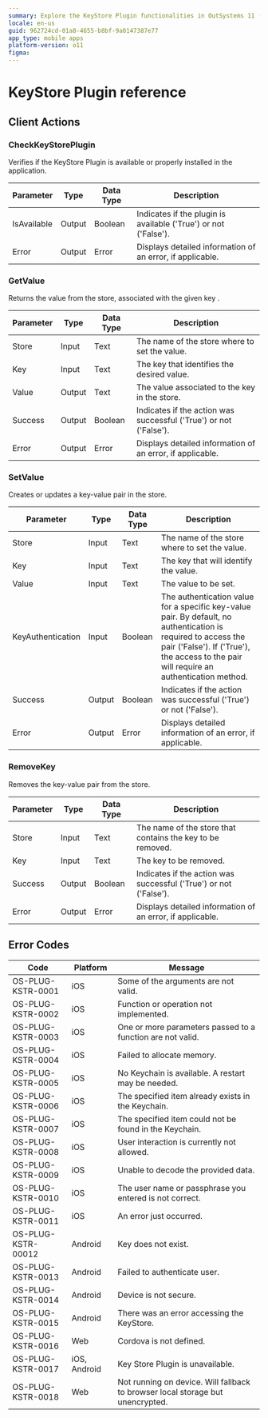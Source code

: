 ```yaml
---
summary: Explore the KeyStore Plugin functionalities in OutSystems 11 (O11), including client actions, and error handling.
locale: en-us
guid: 962724cd-01a8-4655-b8bf-9a0147387e77
app_type: mobile apps
platform-version: o11
figma:
---
```


# KeyStore Plugin reference

## Client Actions

### CheckKeyStorePlugin

Verifies if the KeyStore Plugin is available or properly installed in the application.

Parameter|Type|Data Type|Description
-|-|-|-
IsAvailable|Output|Boolean|Indicates if the plugin is available ('True') or not ('False').
Error|Output|Error|Displays detailed information of an error, if applicable.

### GetValue

Returns the value from the store, associated with the given key .

Parameter|Type|Data Type|Description
-|-|-|-
Store|Input|Text|The name of the store where to set the value.
Key|Input|Text|The key that identifies the desired value.
Value|Output|Text|The value associated to the key in the store.
Success|Output|Boolean|Indicates if the action was successful ('True') or not ('False').
Error|Output|Error|Displays detailed information of an error, if applicable.

### SetValue

Creates or updates a key-value pair in the store.

Parameter|Type|Data Type|Description
-|-|-|-
Store|Input|Text|The name of the store where to set the value.
Key|Input|Text|The key that will identify the value.
Value|Input|Text|The value to be set.
KeyAuthentication|Input|Boolean|The authentication value for a specific key-value pair. By default, no authentication is required to access the pair ('False'). If ('True'), the access to the pair will require an authentication method.
Success|Output|Boolean|Indicates if the action was successful ('True') or not ('False').
Error|Output|Error|Displays detailed information of an error, if applicable.

### RemoveKey

Removes the key-value pair from the store.

Parameter|Type|Data Type|Description
-|-|-|-
Store|Input|Text|The name of the store that contains the key to be removed.
Key|Input|Text|The key to be removed.
Success|Output|Boolean|Indicates if the action was successful ('True') or not ('False').
Error|Output|Error|Displays detailed information of an error, if applicable.

## Error Codes

Code|Platform|Message
-|-|-
OS-PLUG-KSTR-0001|iOS|Some of the arguments are not valid.
OS-PLUG-KSTR-0002|iOS|Function or operation not implemented.
OS-PLUG-KSTR-0003|iOS|One or more parameters passed to a function are not valid.
OS-PLUG-KSTR-0004|iOS|Failed to allocate memory.
OS-PLUG-KSTR-0005|iOS|No Keychain is available. A restart may be needed.
OS-PLUG-KSTR-0006|iOS|The specified item already exists in the Keychain.
OS-PLUG-KSTR-0007|iOS|The specified item could not be found in the Keychain.
OS-PLUG-KSTR-0008|iOS|User interaction is currently not allowed.
OS-PLUG-KSTR-0009|iOS|Unable to decode the provided data.
OS-PLUG-KSTR-0010|iOS|The user name or passphrase you entered is not correct.
OS-PLUG-KSTR-0011|iOS|An error just occurred.
OS-PLUG-KSTR-00012|Android|Key does not exist.
OS-PLUG-KSTR-0013|Android|Failed to authenticate user.
OS-PLUG-KSTR-0014|Android|Device is not secure.
OS-PLUG-KSTR-0015|Android|There was an error accessing the KeyStore.
OS-PLUG-KSTR-0016|Web|Cordova is not defined.
OS-PLUG-KSTR-0017|iOS, Android|Key Store Plugin is unavailable.
OS-PLUG-KSTR-0018|Web|Not running on device. Will fallback to browser local storage but unencrypted.
